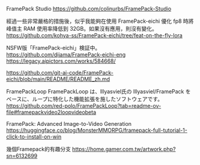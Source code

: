 FramePack Studio
https://github.com/colinurbs/FramePack-Studio

經過一些非常嚴格的措施後，似乎我能夠在使用 FramePack-eichi 優化 fp8 時將峰值主 RAM 使用率降低到 32GB。如果沒有應用，則沒有變化。 https://github.com/kohya-ss/FramePack-eichi/tree/feat-on-the-fly-lora

NSFW版「FramePack-eichi」検証中。 
https://github.com/dijama/FramePack-eichi-eng 
https://legacy.aipictors.com/works/584668/

https://github.com/git-ai-code/FramePack-eichi/blob/main/README/README_zh.md

FramePackLoop FramePackLoop は、lllyasviel氏の lllyasviel/FramePack をベースに、ループに特化した機能拡張を施したソフトウェアです。 https://github.com/red-polo/FramePackLoop?tab=readme-ov-file#framepackvideo2loopvideobeta

FramePack: Advanced Image-to-Video Generation https://huggingface.co/blog/MonsterMMORPG/framepack-full-tutorial-1-click-to-install-on-win

幾個Framepack的有趣分支 https://home.gamer.com.tw/artwork.php?sn=6132699
